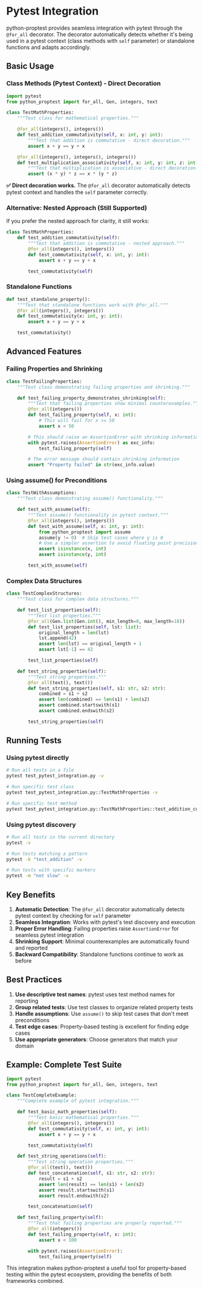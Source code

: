 # Pytest Integration

python-proptest provides seamless integration with pytest through the `@for_all` decorator. The decorator automatically detects whether it's being used in a pytest context (class methods with `self` parameter) or standalone functions and adapts accordingly.

## Basic Usage

### Class Methods (Pytest Context) - Direct Decoration

```python
import pytest
from python_proptest import for_all, Gen, integers, text

class TestMathProperties:
    """Test class for mathematical properties."""

    @for_all(integers(), integers())
    def test_addition_commutativity(self, x: int, y: int):
        """Test that addition is commutative - direct decoration."""
        assert x + y == y + x

    @for_all(integers(), integers(), integers())
    def test_multiplication_associativity(self, x: int, y: int, z: int):
        """Test that multiplication is associative - direct decoration."""
        assert (x * y) * z == x * (y * z)
```

**✅ Direct decoration works.** The `@for_all` decorator automatically detects pytest context and handles the `self` parameter correctly.

### Alternative: Nested Approach (Still Supported)

If you prefer the nested approach for clarity, it still works:

```python
class TestMathProperties:
    def test_addition_commutativity(self):
        """Test that addition is commutative - nested approach."""
        @for_all(integers(), integers())
        def test_commutativity(self, x: int, y: int):
            assert x + y == y + x

        test_commutativity(self)
```

### Standalone Functions

```python
def test_standalone_property():
    """Test that standalone functions work with @for_all."""
    @for_all(integers(), integers())
    def test_commutativity(x: int, y: int):
        assert x + y == y + x

    test_commutativity()
```

## Advanced Features

### Failing Properties and Shrinking

```python
class TestFailingProperties:
    """Test class demonstrating failing properties and shrinking."""

    def test_failing_property_demonstrates_shrinking(self):
        """Test that failing properties show minimal counterexamples."""
        @for_all(integers())
        def test_failing_property(self, x: int):
            # This will fail for x >= 50
            assert x < 50

        # This should raise an AssertionError with shrinking information
        with pytest.raises(AssertionError) as exc_info:
            test_failing_property(self)

        # The error message should contain shrinking information
        assert "Property failed" in str(exc_info.value)
```

### Using assume() for Preconditions

```python
class TestWithAssumptions:
    """Test class demonstrating assume() functionality."""

    def test_with_assume(self):
        """Test assume() functionality in pytest context."""
        @for_all(integers(), integers())
        def test_with_assume(self, x: int, y: int):
            from python_proptest import assume
            assume(y != 0)  # Skip test cases where y is 0
            # Use a simpler assertion to avoid floating point precision issues
            assert isinstance(x, int)
            assert isinstance(y, int)

        test_with_assume(self)
```

### Complex Data Structures

```python
class TestComplexStructures:
    """Test class for complex data structures."""

    def test_list_properties(self):
        """Test list properties."""
        @for_all(Gen.list(Gen.int(), min_length=0, max_length=10))
        def test_list_properties(self, lst: list):
            original_length = len(lst)
            lst.append(42)
            assert len(lst) == original_length + 1
            assert lst[-1] == 42

        test_list_properties(self)

    def test_string_properties(self):
        """Test string properties."""
        @for_all(text(), text())
        def test_string_properties(self, s1: str, s2: str):
            combined = s1 + s2
            assert len(combined) == len(s1) + len(s2)
            assert combined.startswith(s1)
            assert combined.endswith(s2)

        test_string_properties(self)
```

## Running Tests

### Using pytest directly

```bash
# Run all tests in a file
pytest test_pytest_integration.py -v

# Run specific test class
pytest test_pytest_integration.py::TestMathProperties -v

# Run specific test method
pytest test_pytest_integration.py::TestMathProperties::test_addition_commutativity -v
```

### Using pytest discovery

```bash
# Run all tests in the current directory
pytest -v

# Run tests matching a pattern
pytest -k "test_addition" -v

# Run tests with specific markers
pytest -m "not slow" -v
```

## Key Benefits

1. **Automatic Detection**: The `@for_all` decorator automatically detects pytest context by checking for `self` parameter
2. **Seamless Integration**: Works with pytest's test discovery and execution
3. **Proper Error Handling**: Failing properties raise `AssertionError` for seamless pytest integration
4. **Shrinking Support**: Minimal counterexamples are automatically found and reported
5. **Backward Compatibility**: Standalone functions continue to work as before

## Best Practices

1. **Use descriptive test names**: pytest uses test method names for reporting
2. **Group related tests**: Use test classes to organize related property tests
3. **Handle assumptions**: Use `assume()` to skip test cases that don't meet preconditions
4. **Test edge cases**: Property-based testing is excellent for finding edge cases
5. **Use appropriate generators**: Choose generators that match your domain

## Example: Complete Test Suite

```python
import pytest
from python_proptest import for_all, Gen, integers, text

class TestCompleteExample:
    """Complete example of pytest integration."""

    def test_basic_math_properties(self):
        """Test basic mathematical properties."""
        @for_all(integers(), integers())
        def test_commutativity(self, x: int, y: int):
            assert x + y == y + x

        test_commutativity(self)

    def test_string_operations(self):
        """Test string operation properties."""
        @for_all(text(), text())
        def test_concatenation(self, s1: str, s2: str):
            result = s1 + s2
            assert len(result) == len(s1) + len(s2)
            assert result.startswith(s1)
            assert result.endswith(s2)

        test_concatenation(self)

    def test_failing_property(self):
        """Test that failing properties are properly reported."""
        @for_all(integers())
        def test_failing_property(self, x: int):
            assert x < 100

        with pytest.raises(AssertionError):
            test_failing_property(self)
```

This integration makes python-proptest a useful tool for property-based testing within the pytest ecosystem, providing the benefits of both frameworks combined.
